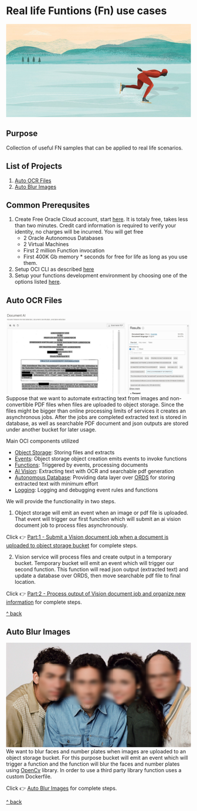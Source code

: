 # Real life Funtions (Fn) use cases
![Save Time](./resources/speed-1.jpg)

## Purpose
Collection of useful FN samples that can be applied to real life scenarios.

## List of Projects 
1. [Auto OCR Files](#auto-ocr-files)
2. [Auto Blur Images](#auto-blur-images)

## Common Prerequsites
1. Create Free Oracle Cloud account, start [here](https://www.oracle.com/cloud/free/ "Oracle Free Tier"). It is totaly free, takes less than two minutes. Credit card information is required to verify your identity, no charges will be incurred. You will get free
   * 2 Oracle Autonomous Databases
   * 2 Virtual Machines 
   * First 2 million Function invocation
   * First 400K Gb memory * seconds 
for free for life as long as you use them.
2. Setup OCI CLI as described [here](https://github.com/oracle/oci-cli)
3. Setup your functions development environment by choosing one of the options listed [here](https://docs.oracle.com/en-us/iaas/Content/Functions/Tasks/functionsquickstartguidestop.htm). 

## Auto OCR Files
![OCR Your Files](./resources/vision-document-ai.JPG)
Suppose that we want to automate extracting text from images and non-convertible PDF files when files are uploaded to object storage. Since the files might be bigger than online processing limits of services it creates an asynchronous jobs. After the jobs are completed extracted text is stored in database, as well as searchable PDF document and json outputs are stored under another bucket for later usage. 

Main OCI components utilized
- [Object Storage](https://docs.oracle.com/en-us/iaas/Content/Object/home.htm): Storing files and extracts
- [Events](https://docs.oracle.com/en-us/iaas/Content/Events/home.htm): Object storage object creation emits events to invoke functions
- [Functions](https://docs.oracle.com/en-us/iaas/Content/Functions/home.htm): Triggered by events, processing documents
- [AI Vision](https://docs.oracle.com/en-us/iaas/vision/vision/using/home.htm): Extracting text with OCR and searchable pdf generation
- [Autonomous Database](https://docs.oracle.com/en-us/iaas/autonomous-database-shared/index.html): Providing data layer over [ORDS](https://www.oracle.com/database/technologies/appdev/rest.html) for storing extracted text with minimum effort
- [Logging](https://docs.oracle.com/en-us/iaas/Content/Logging/home.htm): Logging and debugging event rules and functions

We will provide the functionality in two steps.
1. Object storage will emit an event when an image or pdf file is uploaded. That event will trigger our first function which will submit an ai vision document job to process files asynchronously. 

Click :point_right: [Part:1 - Submit a Vision document job when a document is uploaded to object storage bucket](./oss-obj-cre-doc-job-py/README.md) for complete steps.

2. Vision service will process files and create output in a temporary bucket. Temporary bucket will emit an event which will trigger our second function. This function will read json output (extracted text) and update a database over ORDS, then move searchable pdf file to final location.

Click :point_right: [Part:2 - Process output of Vision document job and organize new information](./oss-obj-pro-doc-job-res-py/README.md) for complete steps.

[^ back](#purpose)

## Auto Blur Images
![Blur Images](./resources/seinfeld-3.jpg)
We want to blur faces and number plates when images are uploaded to an object storage bucket. For this purpose bucket will emit an event which will trigger a function and the function will blur the faces and number plates using [OpenCv](https://opencv.org/) library. In order to use a third party library function uses a custom Dockerfile. 

Click :point_right: [Auto Blur Images](./oss-obj-cre-img-blur-py/Readme.md) for complete steps.

[^ back](#purpose)

